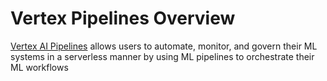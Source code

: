 # Vertex Pipelines Overview

[Vertex AI Pipelines](https://cloud.google.com/vertex-ai/docs/pipelines/introduction) allows users to automate, monitor, and govern their ML systems in a serverless manner by using ML pipelines to orchestrate their ML workflows
